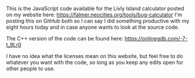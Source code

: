 This is the JavaScript code available for the Livly Island calculator posted on my website here: https://falmer.neocities.org/tools/bug-calculator
I'm posting this on GitHub both so I can say I did something productive with my eight hours today and in case anyone wants to look at the source code.

The C++ version of the code can be found here: https://onlinegdb.com/-7-t_9Lr0

I have no idea what the licenses mean on this website, but feel free to do whatever you want with the code, so long as you keep any edits open for other people to use.
